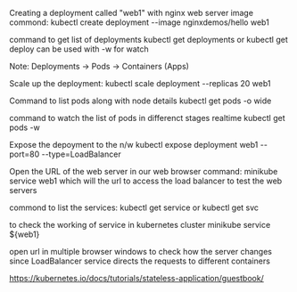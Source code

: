 Creating a deployment called "web1" with nginx web server image
commond: kubectl create deployment --image nginxdemos/hello web1

command to get list of deployments
kubectl get deployments or kubectl get deploy
can be used with -w for watch

Note: Deployments -> Pods -> Containers (Apps)

Scale up the deployment:
kubectl scale deployment --replicas 20 web1

Command to list pods along with node details
kubectl get pods -o wide

command to watch the list of pods in differenct stages realtime
kubectl get pods -w

Expose the depoyment to the n/w
kubectl expose deployment web1 --port=80 --type=LoadBalancer

Open the URL of the web server in our web browser
command: minikube service web1
which will the url to access the load balancer to test the web servers

commond to list the services:
kubectl get service or kubectl get svc

to check the working of service in kubernetes cluster
minikube service ${web1}

open url in multiple browser windows to check how the server changes since LoadBalancer service directs the requests to different containers

https://kubernetes.io/docs/tutorials/stateless-application/guestbook/
